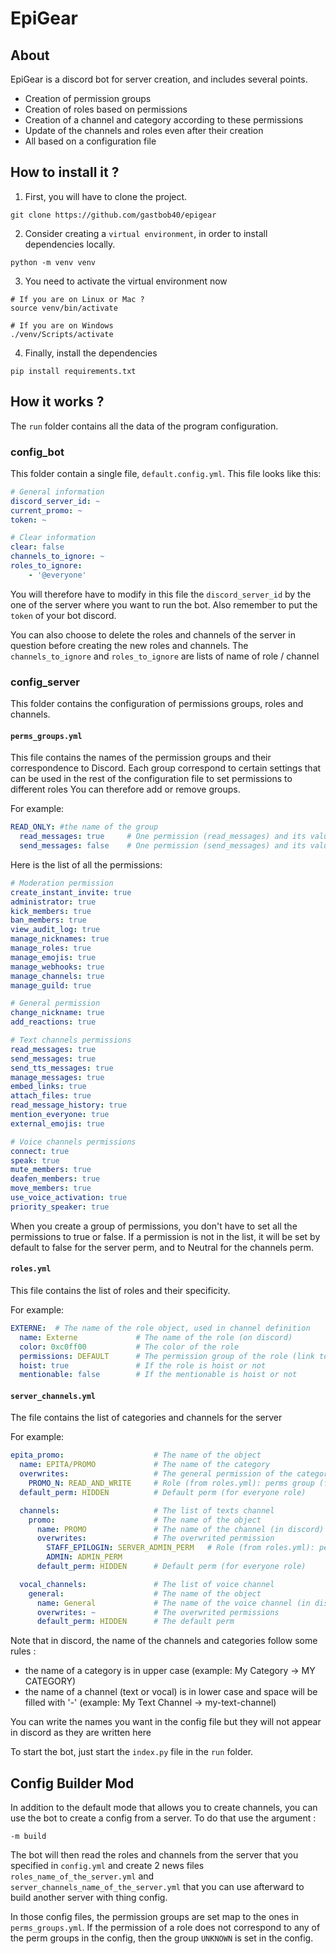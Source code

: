 # EpiGear

## About

EpiGear is a discord bot for server creation, and includes several points.
- Creation of permission groups
- Creation of roles based on permissions
- Creation of a channel and category according to these permissions
- Update of the channels and roles even after their creation
- All based on a configuration file

## How to install it ?

1. First, you will have to clone the project.

```shell
git clone https://github.com/gastbob40/epigear
```

2. Consider creating a `virtual environment`, in order to install dependencies locally.

```shell
python -m venv venv
```

3. You need to activate the virtual environment now

```shell
# If you are on Linux or Mac ?
source venv/bin/activate 

# If you are on Windows
./venv/Scripts/activate
``` 

4. Finally, install the dependencies

````shell
pip install requirements.txt
````

## How it works ?

The `run` folder contains all the data of the program configuration.

### config_bot

This folder contain a single file, `default.config.yml`. This file looks like this:
 
```yaml
# General information
discord_server_id: ~
current_promo: ~
token: ~

# Clear information
clear: false
channels_to_ignore: ~ 
roles_to_ignore:   
    - '@everyone' 
```

You will therefore have to modify in this file the `discord_server_id` by the one of the server where you want to run the bot.
Also remember to put the `token` of your bot discord.

You can also choose to delete the roles and channels of the server in question before creating the new roles and channels.
The `channels_to_ignore` and `roles_to_ignore` are lists of name of role / channel

### config_server

This folder contains the configuration of permissions groups, roles and channels.

#### `perms_groups.yml`

This file contains the names of the permission groups and their correspondence to Discord.
Each group correspond to certain settings that can be used in the rest of the configuration file to set permissions to different roles
You can therefore add or remove groups.

For example:

```yaml
READ_ONLY: #the name of the group
  read_messages: true     # One permission (read_messages) and its value (true)
  send_messages: false    # One permission (send_messages) and its value (false)
```
Here is the list of all the permissions:

```yaml
# Moderation permission
create_instant_invite: true
administrator: true
kick_members: true
ban_members: true
view_audit_log: true
manage_nicknames: true
manage_roles: true
manage_emojis: true
manage_webhooks: true
manage_channels: true
manage_guild: true

# General permission
change_nickname: true
add_reactions: true

# Text channels permissions
read_messages: true
send_messages: true
send_tts_messages: true
manage_messages: true
embed_links: true
attach_files: true
read_message_history: true
mention_everyone: true
external_emojis: true

# Voice channels permissions
connect: true
speak: true
mute_members: true
deafen_members: true
move_members: true
use_voice_activation: true
priority_speaker: true
```

When you create a group of permissions, you don't have to set all the permissions to true or false.
If a permission is not in the list, it will be set by default to false for the server perm, and to Neutral for the channels perm. 

#### `roles.yml`

This file contains the list of roles and their specificity.

For example:

```yaml
EXTERNE:  # The name of the role object, used in channel definition
  name: Externe             # The name of the role (on discord)
  color: 0xc0ff00           # The color of the role
  permissions: DEFAULT      # The permission group of the role (link to perms_groups.yml)
  hoist: true               # If the role is hoist or not
  mentionable: false        # If the mentionable is hoist or not
```

#### `server_channels.yml`

The file contains the list of categories and channels for the server

For example:

```yaml
epita_promo:                    # The name of the object
  name: EPITA/PROMO             # The name of the category
  overwrites:                   # The general permission of the category
    PROMO_N: READ_AND_WRITE     # Role (from roles.yml): perms group (from perms_group.yml)
  default_perm: HIDDEN          # Default perm (for everyone role)

  channels:                     # The list of texts channel
    promo:                      # The name of the object
      name: PROMO               # The name of the channel (in discord)
      overwrites:               # The overwrited permission
        STAFF_EPILOGIN: SERVER_ADMIN_PERM   # Role (from roles.yml): perms group (from perms_group.yml)
        ADMIN: ADMIN_PERM
      default_perm: HIDDEN      # Default perm (for everyone role)

  vocal_channels:               # The list of voice channel
    general:                    # The name of the object
      name: General             # The name of the voice channel (in discord)
      overwrites: ~             # The overwrited permissions
      default_perm: HIDDEN      # The default perm
```

Note that in discord, the name of the channels and categories follow some rules :
 - the name of a category is in upper case (example: My Category -> MY CATEGORY)
 - the name of a channel (text or vocal) is in lower case and space will be filled with '-' (example: My Text Channel -> my-text-channel)

You can write the names you want in the config file but they will not appear in discord as they are written here

To start the bot, just start the `index.py` file in the `run` folder.

## Config Builder Mod

In addition to the default mode that allows you to create channels, you can use the bot to create a config from a server.
To do that use the argument :  
```
-m build
```

The bot will then read the roles and channels from the server that you specified in `config.yml`
and create 2 news files `roles_name_of_the_server.yml` and `server_channels_name_of_the_server.yml` that you can use 
afterward to build another server with thing config.

In those config files, the permission groups are set map to the ones in `perms_groups.yml`. If the permission
of a role does not correspond to any of the perm groups in the config, then the group `UNKNOWN` is set in the config.